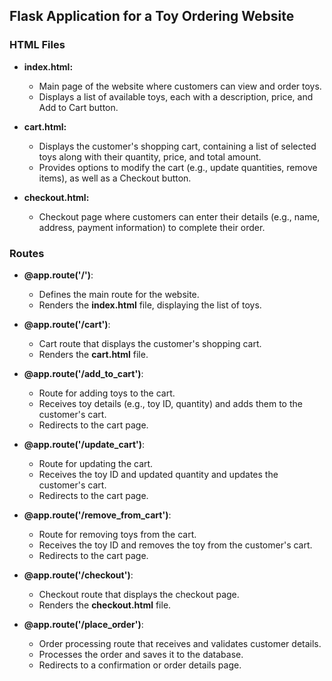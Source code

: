 ## Flask Application for a Toy Ordering Website

### HTML Files

- **index.html:**
    - Main page of the website where customers can view and order toys.
    - Displays a list of available toys, each with a description, price, and Add to Cart button.

- **cart.html:**
    - Displays the customer's shopping cart, containing a list of selected toys along with their quantity, price, and total amount.
    - Provides options to modify the cart (e.g., update quantities, remove items), as well as a Checkout button.

- **checkout.html:**
    - Checkout page where customers can enter their details (e.g., name, address, payment information) to complete their order.

### Routes

- **@app.route('/')**:
    - Defines the main route for the website.
    - Renders the **index.html** file, displaying the list of toys.

- **@app.route('/cart')**:
    - Cart route that displays the customer's shopping cart.
    - Renders the **cart.html** file.

- **@app.route('/add_to_cart')**:
    - Route for adding toys to the cart.
    - Receives toy details (e.g., toy ID, quantity) and adds them to the customer's cart.
    - Redirects to the cart page.

- **@app.route('/update_cart')**:
    - Route for updating the cart.
    - Receives the toy ID and updated quantity and updates the customer's cart.
    - Redirects to the cart page.

- **@app.route('/remove_from_cart')**:
    - Route for removing toys from the cart.
    - Receives the toy ID and removes the toy from the customer's cart.
    - Redirects to the cart page.

- **@app.route('/checkout')**:
    - Checkout route that displays the checkout page.
    - Renders the **checkout.html** file.

- **@app.route('/place_order')**:
    - Order processing route that receives and validates customer details.
    - Processes the order and saves it to the database.
    - Redirects to a confirmation or order details page.